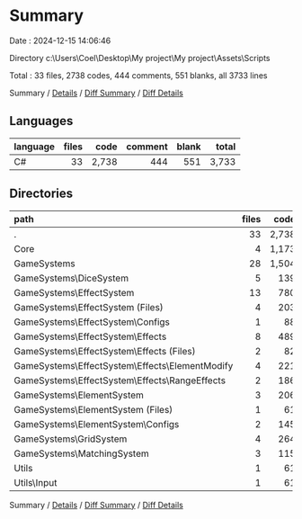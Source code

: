 # Summary

Date : 2024-12-15 14:06:46

Directory c:\\Users\\Coel\\Desktop\\My project\\My project\\Assets\\Scripts

Total : 33 files,  2738 codes, 444 comments, 551 blanks, all 3733 lines

Summary / [Details](details.md) / [Diff Summary](diff.md) / [Diff Details](diff-details.md)

## Languages
| language | files | code | comment | blank | total |
| :--- | ---: | ---: | ---: | ---: | ---: |
| C# | 33 | 2,738 | 444 | 551 | 3,733 |

## Directories
| path | files | code | comment | blank | total |
| :--- | ---: | ---: | ---: | ---: | ---: |
| . | 33 | 2,738 | 444 | 551 | 3,733 |
| Core | 4 | 1,173 | 116 | 263 | 1,552 |
| GameSystems | 28 | 1,504 | 328 | 279 | 2,111 |
| GameSystems\\DiceSystem | 5 | 139 | 115 | 42 | 296 |
| GameSystems\\EffectSystem | 13 | 780 | 109 | 125 | 1,014 |
| GameSystems\\EffectSystem (Files) | 4 | 203 | 24 | 33 | 260 |
| GameSystems\\EffectSystem\\Configs | 1 | 88 | 7 | 15 | 110 |
| GameSystems\\EffectSystem\\Effects | 8 | 489 | 78 | 77 | 644 |
| GameSystems\\EffectSystem\\Effects (Files) | 2 | 82 | 13 | 11 | 106 |
| GameSystems\\EffectSystem\\Effects\\ElementModify | 4 | 221 | 31 | 33 | 285 |
| GameSystems\\EffectSystem\\Effects\\RangeEffects | 2 | 186 | 34 | 33 | 253 |
| GameSystems\\ElementSystem | 3 | 206 | 11 | 41 | 258 |
| GameSystems\\ElementSystem (Files) | 1 | 61 | 5 | 18 | 84 |
| GameSystems\\ElementSystem\\Configs | 2 | 145 | 6 | 23 | 174 |
| GameSystems\\GridSystem | 4 | 264 | 25 | 47 | 336 |
| GameSystems\\MatchingSystem | 3 | 115 | 68 | 24 | 207 |
| Utils | 1 | 61 | 0 | 9 | 70 |
| Utils\\Input | 1 | 61 | 0 | 9 | 70 |

Summary / [Details](details.md) / [Diff Summary](diff.md) / [Diff Details](diff-details.md)